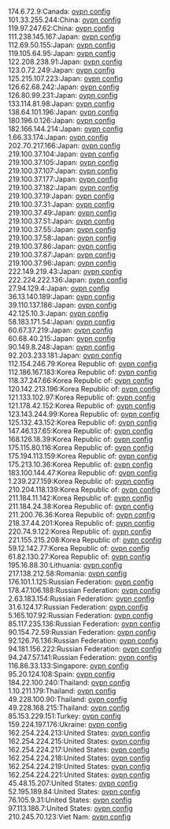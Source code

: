 174.6.72.9:Canada: [ovpn config](vpn/174_6_72_9.ovpn)  
101.33.255.244:China: [ovpn config](vpn/101_33_255_244.ovpn)  
119.97.247.62:China: [ovpn config](vpn/119_97_247_62.ovpn)  
111.238.145.167:Japan: [ovpn config](vpn/111_238_145_167.ovpn)  
112.69.50.155:Japan: [ovpn config](vpn/112_69_50_155.ovpn)  
119.105.64.95:Japan: [ovpn config](vpn/119_105_64_95.ovpn)  
122.208.238.91:Japan: [ovpn config](vpn/122_208_238_91.ovpn)  
123.0.72.249:Japan: [ovpn config](vpn/123_0_72_249.ovpn)  
125.215.107.223:Japan: [ovpn config](vpn/125_215_107_223.ovpn)  
126.62.68.242:Japan: [ovpn config](vpn/126_62_68_242.ovpn)  
126.80.99.231:Japan: [ovpn config](vpn/126_80_99_231.ovpn)  
133.114.81.98:Japan: [ovpn config](vpn/133_114_81_98.ovpn)  
138.64.101.196:Japan: [ovpn config](vpn/138_64_101_196.ovpn)  
180.196.0.126:Japan: [ovpn config](vpn/180_196_0_126.ovpn)  
182.166.144.214:Japan: [ovpn config](vpn/182_166_144_214.ovpn)  
1.66.33.174:Japan: [ovpn config](vpn/1_66_33_174.ovpn)  
202.70.217.166:Japan: [ovpn config](vpn/202_70_217_166.ovpn)  
219.100.37.104:Japan: [ovpn config](vpn/219_100_37_104.ovpn)  
219.100.37.105:Japan: [ovpn config](vpn/219_100_37_105.ovpn)  
219.100.37.107:Japan: [ovpn config](vpn/219_100_37_107.ovpn)  
219.100.37.177:Japan: [ovpn config](vpn/219_100_37_177.ovpn)  
219.100.37.182:Japan: [ovpn config](vpn/219_100_37_182.ovpn)  
219.100.37.19:Japan: [ovpn config](vpn/219_100_37_19.ovpn)  
219.100.37.31:Japan: [ovpn config](vpn/219_100_37_31.ovpn)  
219.100.37.49:Japan: [ovpn config](vpn/219_100_37_49.ovpn)  
219.100.37.51:Japan: [ovpn config](vpn/219_100_37_51.ovpn)  
219.100.37.55:Japan: [ovpn config](vpn/219_100_37_55.ovpn)  
219.100.37.58:Japan: [ovpn config](vpn/219_100_37_58.ovpn)  
219.100.37.86:Japan: [ovpn config](vpn/219_100_37_86.ovpn)  
219.100.37.87:Japan: [ovpn config](vpn/219_100_37_87.ovpn)  
219.100.37.96:Japan: [ovpn config](vpn/219_100_37_96.ovpn)  
222.149.219.43:Japan: [ovpn config](vpn/222_149_219_43.ovpn)  
222.224.222.136:Japan: [ovpn config](vpn/222_224_222_136.ovpn)  
27.94.129.4:Japan: [ovpn config](vpn/27_94_129_4.ovpn)  
36.13.140.189:Japan: [ovpn config](vpn/36_13_140_189.ovpn)  
39.110.137.186:Japan: [ovpn config](vpn/39_110_137_186.ovpn)  
42.125.10.3:Japan: [ovpn config](vpn/42_125_10_3.ovpn)  
58.183.171.54:Japan: [ovpn config](vpn/58_183_171_54.ovpn)  
60.67.37.219:Japan: [ovpn config](vpn/60_67_37_219.ovpn)  
60.68.40.215:Japan: [ovpn config](vpn/60_68_40_215.ovpn)  
90.149.8.248:Japan: [ovpn config](vpn/90_149_8_248.ovpn)  
92.203.233.181:Japan: [ovpn config](vpn/92_203_233_181.ovpn)  
112.154.246.79:Korea Republic of: [ovpn config](vpn/112_154_246_79.ovpn)  
112.186.167.183:Korea Republic of: [ovpn config](vpn/112_186_167_183.ovpn)  
118.37.247.66:Korea Republic of: [ovpn config](vpn/118_37_247_66.ovpn)  
120.142.213.196:Korea Republic of: [ovpn config](vpn/120_142_213_196.ovpn)  
121.133.102.97:Korea Republic of: [ovpn config](vpn/121_133_102_97.ovpn)  
121.178.42.152:Korea Republic of: [ovpn config](vpn/121_178_42_152.ovpn)  
123.143.244.99:Korea Republic of: [ovpn config](vpn/123_143_244_99.ovpn)  
125.132.43.152:Korea Republic of: [ovpn config](vpn/125_132_43_152.ovpn)  
147.46.137.65:Korea Republic of: [ovpn config](vpn/147_46_137_65.ovpn)  
168.126.18.39:Korea Republic of: [ovpn config](vpn/168_126_18_39.ovpn)  
175.115.80.116:Korea Republic of: [ovpn config](vpn/175_115_80_116.ovpn)  
175.194.113.159:Korea Republic of: [ovpn config](vpn/175_194_113_159.ovpn)  
175.213.10.36:Korea Republic of: [ovpn config](vpn/175_213_10_36.ovpn)  
183.100.144.47:Korea Republic of: [ovpn config](vpn/183_100_144_47.ovpn)  
1.239.227.159:Korea Republic of: [ovpn config](vpn/1_239_227_159.ovpn)  
210.204.118.139:Korea Republic of: [ovpn config](vpn/210_204_118_139.ovpn)  
211.184.11.142:Korea Republic of: [ovpn config](vpn/211_184_11_142.ovpn)  
211.184.24.38:Korea Republic of: [ovpn config](vpn/211_184_24_38.ovpn)  
211.200.76.36:Korea Republic of: [ovpn config](vpn/211_200_76_36.ovpn)  
218.37.44.201:Korea Republic of: [ovpn config](vpn/218_37_44_201.ovpn)  
220.74.9.122:Korea Republic of: [ovpn config](vpn/220_74_9_122.ovpn)  
221.155.215.208:Korea Republic of: [ovpn config](vpn/221_155_215_208.ovpn)  
59.12.142.77:Korea Republic of: [ovpn config](vpn/59_12_142_77.ovpn)  
61.82.130.27:Korea Republic of: [ovpn config](vpn/61_82_130_27.ovpn)  
195.16.88.30:Lithuania: [ovpn config](vpn/195_16_88_30.ovpn)  
217.138.212.58:Romania: [ovpn config](vpn/217_138_212_58.ovpn)  
176.101.1.125:Russian Federation: [ovpn config](vpn/176_101_1_125.ovpn)  
178.47.106.188:Russian Federation: [ovpn config](vpn/178_47_106_188.ovpn)  
2.63.183.154:Russian Federation: [ovpn config](vpn/2_63_183_154.ovpn)  
31.6.124.17:Russian Federation: [ovpn config](vpn/31_6_124_17.ovpn)  
5.165.107.92:Russian Federation: [ovpn config](vpn/5_165_107_92.ovpn)  
85.117.235.136:Russian Federation: [ovpn config](vpn/85_117_235_136.ovpn)  
90.154.72.59:Russian Federation: [ovpn config](vpn/90_154_72_59.ovpn)  
92.126.76.136:Russian Federation: [ovpn config](vpn/92_126_76_136.ovpn)  
94.181.156.222:Russian Federation: [ovpn config](vpn/94_181_156_222.ovpn)  
94.247.57.141:Russian Federation: [ovpn config](vpn/94_247_57_141.ovpn)  
116.86.33.133:Singapore: [ovpn config](vpn/116_86_33_133.ovpn)  
95.20.124.108:Spain: [ovpn config](vpn/95_20_124_108.ovpn)  
184.22.100.240:Thailand: [ovpn config](vpn/184_22_100_240.ovpn)  
1.10.211.179:Thailand: [ovpn config](vpn/1_10_211_179.ovpn)  
49.228.100.90:Thailand: [ovpn config](vpn/49_228_100_90.ovpn)  
49.228.168.215:Thailand: [ovpn config](vpn/49_228_168_215.ovpn)  
85.153.229.151:Turkey: [ovpn config](vpn/85_153_229_151.ovpn)  
159.224.197.176:Ukraine: [ovpn config](vpn/159_224_197_176.ovpn)  
162.254.224.213:United States: [ovpn config](vpn/162_254_224_213.ovpn)  
162.254.224.215:United States: [ovpn config](vpn/162_254_224_215.ovpn)  
162.254.224.217:United States: [ovpn config](vpn/162_254_224_217.ovpn)  
162.254.224.218:United States: [ovpn config](vpn/162_254_224_218.ovpn)  
162.254.224.219:United States: [ovpn config](vpn/162_254_224_219.ovpn)  
162.254.224.221:United States: [ovpn config](vpn/162_254_224_221.ovpn)  
45.48.15.207:United States: [ovpn config](vpn/45_48_15_207.ovpn)  
52.195.189.84:United States: [ovpn config](vpn/52_195_189_84.ovpn)  
76.105.9.31:United States: [ovpn config](vpn/76_105_9_31.ovpn)  
97.113.186.7:United States: [ovpn config](vpn/97_113_186_7.ovpn)  
210.245.70.123:Viet Nam: [ovpn config](vpn/210_245_70_123.ovpn)  
